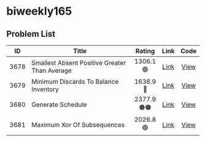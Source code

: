 # biweekly165

<!-- LEETCODE_TABLE_START -->
## Problem List

| ID | Title | Rating | Link | Code |
|:--:|-------|:------:|:----:|:----:|
| 3678 | Smallest Absent Positive Greater Than Average | 1306.1<br>🟢 | [Link](https://leetcode.com/problems/smallest-absent-positive-greater-than-average/) | [View](./contests/biweekly165/3678.smallest-absent-positive-greater-than-average.cpp) |
| 3679 | Minimum Discards To Balance Inventory | 1638.9<br>🔵 | [Link](https://leetcode.com/problems/minimum-discards-to-balance-inventory/) | [View](./contests/biweekly165/3679.minimum-discards-to-balance-inventory.cpp) |
| 3680 | Generate Schedule | 2377.9<br>🟠🟠 | [Link](https://leetcode.com/problems/generate-schedule/) | [View](./contests/biweekly165/3680.generate-schedule.cpp) |
| 3681 | Maximum Xor Of Subsequences | 2026.8<br>🟣 | [Link](https://leetcode.com/problems/maximum-xor-of-subsequences/) | [View](./contests/biweekly165/3681.maximum-xor-of-subsequences.cpp) |

<!-- LEETCODE_TABLE_END -->
